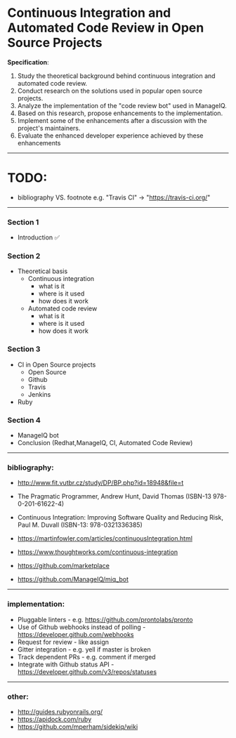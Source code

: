 # Continuous Integration and Automated Code Review in Open Source Projects

**Specification**:
1. Study the theoretical background behind continuous integration and automated code review.
2. Conduct research on the solutions used in popular open source projects.
3. Analyze the implementation of the "code review bot" used in ManageIQ.
4. Based on this research, propose enhancements to the implementation.
5. Implement some of the enhancements after a discussion with the project's maintainers.
6. Evaluate the enhanced developer experience achieved by these enhancements


---

# TODO:

* bibliography VS. footnote e.g. "Travis CI" -> "https://travis-ci.org/"

---


### Section 1

* Introduction :white_check_mark:

### Section 2

* Theoretical basis
	* Continuous integration
		* what is it
		* where is it used
		* how does it work
	* Automated code review
		* what is it
		* where is it used
		* how does it work

### Section 3
* CI in Open Source projects
	* Open Source
	* Github
	* Travis
	* Jenkins
* Ruby

### Section 4

* ManageIQ bot
* Conclusion (Redhat,ManageIQ, CI, Automated Code Review)

---

### bibliography:

* http://www.fit.vutbr.cz/study/DP/BP.php?id=18948&file=t
* The Pragmatic Programmer, Andrew Hunt, David Thomas (ISBN-13 978-0-201-61622-4)
* Continuous Integration: Improving Software Quality and Reducing Risk, Paul M. Duvall (ISBN-13: 978-0321336385)


* https://martinfowler.com/articles/continuousIntegration.html
* https://www.thoughtworks.com/continuous-integration
* https://github.com/marketplace
* https://github.com/ManageIQ/miq_bot

---

### implementation:

* Pluggable linters - e.g. https://github.com/prontolabs/pronto
* Use of Github webhooks instead of polling - https://developer.github.com/webhooks
* Request for review - like assign
* Gitter integration - e.g. yell if master is broken
* Track dependent PRs - e.g. comment if merged
* Integrate with Github status API - https://developer.github.com/v3/repos/statuses

---

### other:
* http://guides.rubyonrails.org/
* https://apidock.com/ruby
* https://github.com/mperham/sidekiq/wiki